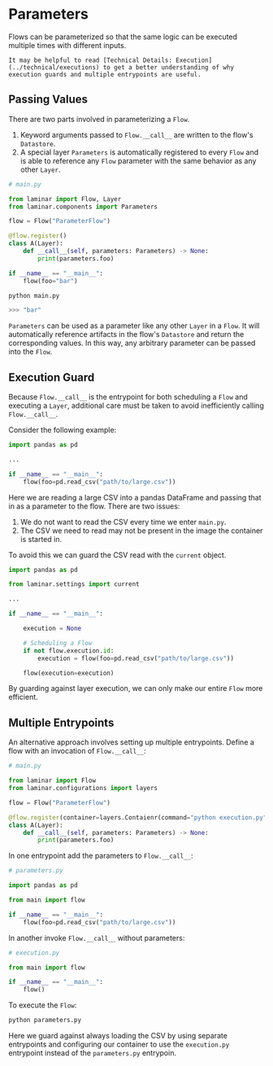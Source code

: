# Parameters

Flows can be parameterized so that the same logic can be executed multiple times with different inputs.

```{tip}
It may be helpful to read [Technical Details: Execution](../technical/executions) to get a better understanding of why execution guards and multiple entrypoints are useful.
```

## Passing Values

There are two parts involved in parameterizing a `Flow`.

1. Keyword arguments passed to `Flow.__call__` are written to the flow's `Datastore`.
1. A special layer `Parameters` is automatically registered to every `Flow` and is able to reference any `Flow` parameter with the same behavior as any other `Layer`.

```python
# main.py

from laminar import Flow, Layer
from laminar.components import Parameters

flow = Flow("ParameterFlow")

@flow.register()
class A(Layer):
    def __call__(self, parameters: Parameters) -> None:
        print(parameters.foo)

if __name__ == "__main__":
    flow(foo="bar")
```

```python
python main.py

>>> "bar"
```

`Parameters` can be used as a parameter like any other `Layer` in a `Flow`. It will automatically reference artifacts in the flow's `Datastore` and return the corresponding values. In this way, any arbitrary parameter can be passed into the `Flow`.

## Execution Guard

Because `Flow.__call__` is the entrypoint for both scheduling a `Flow` and executing a `Layer`, additional care must be taken to avoid inefficiently calling `Flow.__call__`.

Consider the following example:

```python
import pandas as pd

...

if __name__ == "__main__":
    flow(foo=pd.read_csv("path/to/large.csv"))
```

Here we are reading a large CSV into a pandas DataFrame and passing that in as a parameter to the flow. There are two issues:

1. We do not want to read the CSV every time we enter `main.py`.
1. The CSV we need to read may not be present in the image the container is started in.

To avoid this we can guard the CSV read with the `current` object.

```python
import pandas as pd

from laminar.settings import current

...

if __name__ == "__main__":

    execution = None

    # Scheduling a Flow
    if not flow.execution.id:
        execution = flow(foo=pd.read_csv("path/to/large.csv"))

    flow(execution=execution)
```

By guarding against layer execution, we can only make our entire `Flow` more efficient.

## Multiple Entrypoints

An alternative approach involves setting up multiple entrypoints. Define a flow with an invocation of `Flow.__call__`:

```python
# main.py

from laminar import Flow
from laminar.configurations import layers

flow = Flow("ParameterFlow")

@flow.register(container=layers.Contaienr(command="python execution.py"))
class A(Layer):
    def __call__(self, parameters: Parameters) -> None:
        print(parameters.foo)
```

In one entrypoint add the parameters to `Flow.__call__`:

```python
# parameters.py

import pandas as pd

from main import flow

if __name__ == "__main__":
    flow(foo=pd.read_csv("path/to/large.csv"))
```

In another invoke `Flow.__call__` without parameters:

```python
# execution.py

from main import flow

if __name__ == "__main__":
    flow()
```

To execute the `Flow`:

```python
python parameters.py
```

Here we guard against always loading the CSV by using separate entrypoints and configuring our container to use the `execution.py` entrypoint instead of the `parameters.py` entrypoin.

